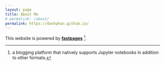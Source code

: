```yaml
---
layout: page
title: About Me
# permalink: /about/
permalink: https://danhphan.github.io/
---
```


This website is powered by **[fastpages](https://github.com/fastai/fastpages)** [^1].



[^1]:a blogging platform that natively supports Jupyter notebooks in addition to other formats.
